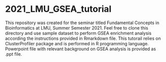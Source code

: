 # 2021_LMU_GSEA_tutorial

This repository was created for the seminar titled Fundamental Concepts in Bioinformatics at LMU, Summer Semester 2021.
Feel free to clone this directory and use sample dataset to perform GSEA enrichment analysis according the instructions
provided in Rmarkdown file. This tutorail relies on ClusterProfiler package and is performed in R programming language.
Powerpoint file with relevant background on GSEA analysis is provided as .ppt file.
